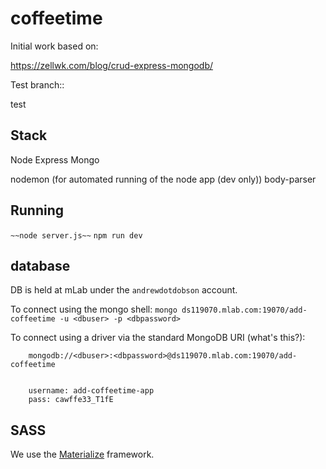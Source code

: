 # coffeetime


Initial work based on:

https://zellwk.com/blog/crud-express-mongodb/

Test branch::

test

## Stack

Node
Express
Mongo

nodemon (for automated running of the node app (dev only))
body-parser

## Running

``` ~~node server.js~~ ```
```npm run dev```




## database

DB is held at mLab under the `andrewdotdobson` account.


To connect using the mongo shell:
```mongo ds119070.mlab.com:19070/add-coffeetime -u <dbuser> -p <dbpassword>```

To connect using a driver via the standard MongoDB URI (what's this?):

```
	mongodb://<dbuser>:<dbpassword>@ds119070.mlab.com:19070/add-coffeetime


	username: add-coffeetime-app
	pass: cawffe33_T1fE

```


## SASS

We use the [Materialize](https://materializecss.com/about.html) framework.
